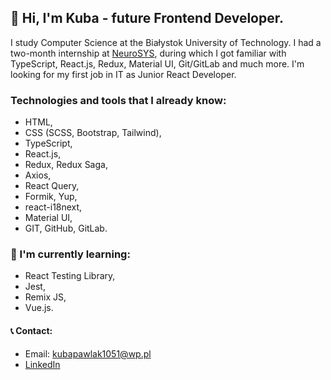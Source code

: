 ## 👋 Hi, I'm Kuba - future Frontend Developer.

I study Computer Science at the Białystok University of Technology. I had a two-month internship at [NeuroSYS](https://neurosys.com/blog/telemetric-system), during which I got familiar with TypeScript, React.js, Redux, Material UI, Git/GitLab and much more. I'm looking for my first job in IT as Junior React Developer. 

### Technologies and tools that I already know: 

- HTML,
- CSS (SCSS, Bootstrap, Tailwind),
- TypeScript,
- React.js,
- Redux, Redux Saga,
- Axios,
- React Query,
- Formik, Yup,
- react-i18next,
- Material UI,
- GIT, GitHub, GitLab.

### 📖 I'm currently learning: 

- React Testing Library,
- Jest,
- Remix JS,
- Vue.js.

#### 📞 Contact:

- Email: kubapawlak1051@wp.pl
- [LinkedIn](https://www.linkedin.com/in/jakub-pawlak-frontend-dev/)
